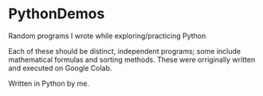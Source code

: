 # PythonDemos

Random programs I wrote while exploring/practicing Python

Each of these should be distinct, independent programs; some include mathematical formulas and sorting methods. 
These were orriginally written and executed on Google Colab.

Written in Python by me.
